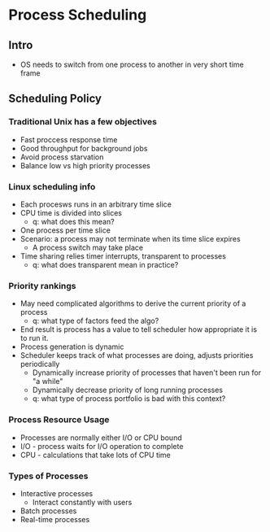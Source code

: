 # Process Scheduling

## Intro
* OS needs to switch from one process to another in very short time frame

## Scheduling Policy

### Traditional Unix has a few objectives
* Fast proccess response time
* Good throughput for background jobs
* Avoid process starvation
* Balance low vs high priority processes
### Linux scheduling info
* Each procesws runs in an arbitrary time slice
* CPU time is divided into slices
    * q: what does this mean?
* One process per time slice
* Scenario: a process may not terminate when its time slice expires
    * A process switch may take place
* Time sharing relies timer interrupts, transparent to processes
    * q: what does transparent mean in practice?
### Priority rankings
* May need complicated algorithms to derive the current priority of a process
    * q: what type of factors feed the algo?
* End result is process has a value to tell scheduler how appropriate it is to run it.
* Process generation is dynamic
* Scheduler keeps track of what processes are doing, adjusts priorities periodically
    * Dynamically increase priority of processes that haven't been run for "a while"
    * Dynamically decrease priority of long running processes
    * q: what type of process portfolio is bad with this context?
### Process Resource Usage
* Processes are normally either I/O or CPU bound
* I/O - process waits for I/O operation to complete
* CPU - calculations that take lots of CPU time

### Types of Processes
* Interactive processes
    * Interact constantly with users
* Batch processes
* Real-time processes 



